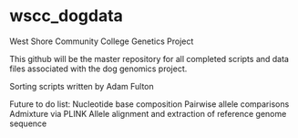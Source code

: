# wscc_dogdata

West Shore Community College Genetics Project

This github will be the master repository for all completed scripts and data files associated with the dog genomics project.

Sorting scripts written by Adam Fulton

Future to do list:
  Nucleotide base composition
  Pairwise allele comparisons
  Admixture via PLINK
  Allele alignment and extraction of reference genome sequence
